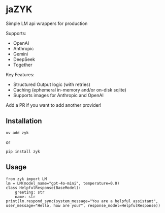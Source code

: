 # jaZYK

Simple LM api wrappers for production

Supports:
- OpenAI
- Anthropic
- Gemini
- DeepSeek
- Together

Key Features:
- Structured Output logic (with retries)
- Caching (ephemeral in-memory and/or on-disk sqlite)
- Supports images for Anthropic and OpenAI

Add a PR if you want to add another provider!

## Installation
```
uv add zyk
```
or
```
pip install zyk
```

## Usage
```
from zyk import LM
lm = LM(model_name="gpt-4o-mini", temperature=0.0)
class HelpfulResponse(BaseModel):
    greeting: str
    name: str
print(lm.respond_sync(system_message="You are a helpful assistant", user_message="Hello, how are you?", response_model=HelpfulResponse))
```
